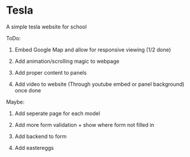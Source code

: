 # Tesla

A simple tesla website for school


ToDo:

1) Embed Google Map and allow for responsive viewing (1/2 done)

2) Add animation/scrolling magic to webpage

3) Add proper content to panels

4) Add video to website (Through youtube embed or panel background) once done


Maybe:

1) Add seperate page for each model

2) Add more form validation + show where form not filled in

3) Add backend to form

4) Add eastereggs

